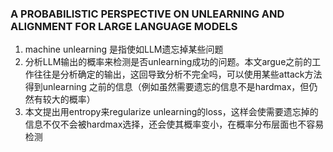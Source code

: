 ### A PROBABILISTIC PERSPECTIVE ON UNLEARNING AND ALIGNMENT FOR LARGE LANGUAGE MODELS
1. machine unlearning 是指使如LLM遗忘掉某些问题
2. 分析LLM输出的概率来检测是否unlearning成功的问题。本文argue之前的工作往往是分析确定的输出，这回导致分析不完全吗，可以使用某些attack方法得到unlearning 之前的信息（例如虽然需要遗忘的信息不是hardmax，但仍然有较大的概率）
3. 本文提出用entropy来regularize unlearning的loss，这样会使需要遗忘掉的信息不仅不会被hardmax选择，还会使其概率变小，在概率分布层面也不容易检测